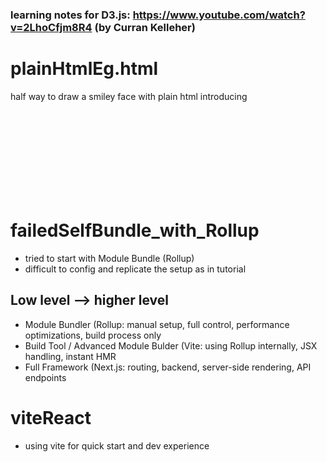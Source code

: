 ### learning notes for D3.js: https://www.youtube.com/watch?v=2LhoCfjm8R4 (by Curran Kelleher)

# plainHtmlEg.html
half way to draw a smiley face with plain html 
introducing <svg>

# failedSelfBundle_with_Rollup
- tried to start with Module Bundle (Rollup)
- difficult to config and replicate the setup as in tutorial
## Low level --> higher level
- Module Bundler (Rollup: manual setup, full control, performance optimizations, build process only
- Build Tool / Advanced Module Bulder (Vite: using Rollup internally, JSX handling, instant HMR
- Full Framework (Next.js: routing, backend, server-side rendering, API endpoints

# viteReact
- using vite for quick start and dev experience
